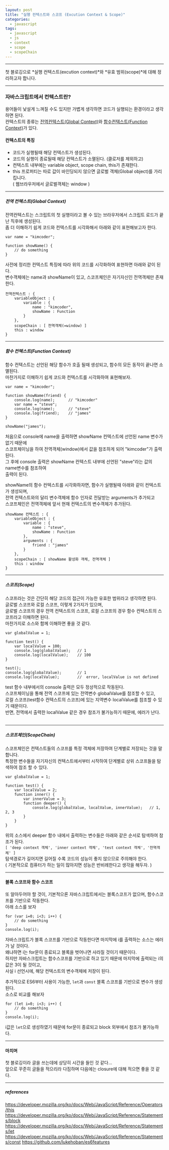 ```yaml
---
layout: post
title: "실행 컨텍스트와 스코프 (Excution Context & Scope)"
categories:
  - javascript
tags:
  - javascript
  - js
  - context
  - scope
  - scopeChain
---
```

<hr/>
첫 블로깅으로 *실행 컨텍스트(excution context)*와 *유효 범위(scope)*에 대해 정리하고자 합니다.<br>
<hr/>

### 자바스크립트에서 컨텍스트란?
용어들이 낯설게 느껴질 수도 있지만 가볍게 생각하면 코드가 실행되는 환경이라고 생각하면 된다.<br>
컨텍스트의 종류는 [전역컨텍스트(Global Context)](#globalContext)와 [함수컨텍스트(Function Context)](#functionContext)가 있다.<br>

#### 컨텍스트의 특징
- 코드가 실행될때 해당 컨텍스트가 생성된다.
- 코드의 실행이 종료될때 해당 컨텍스트가 소멸된다. (클로저를 제외하고)
- 컨텍스트 내부에는 variable object, scope chain, this가 존재한다.
- this 프로퍼티는 따로 값이 바인딩되지 않으면 글로벌 객체(Global object)를 가리킵니다.<br>
( 웹브라우저에서 글로벌객체는 window )
<hr/>

##### <a name="globalContext"></a>전역 컨텍스트(Global Context)
전역컨텍스트는 스크립트의 첫 실행이라고 볼 수 있는 브라우저에서 스크립트 로드가 끝난 직후에 생성된다.<br>
좀 더 이해하기 쉽게 코드와 컨텍스트를 시각화해서 아래와 같이 표현해보고자 한다.
```
var name = "kimcoder";

function showName() {
    // do something
}
```
사전에 정리한 컨텍스트 특징에 따라 위의 코드를 시각화하여 표현하면 아래와 같이 된다.<br>
변수객체에는 name과 showName이 있고, 스코프체인은 자기자신인 전역객체만 존재한다.
```
전역컨텍스트 : {
    variableObject : {
        variable : {
            name : "kimcoder",
            showName : Function
        }
    },
    scopeChain : [ 전역객체(=window) ]
    this : window
}
```
<hr/>

##### <a name="functionContext"></a>함수 컨텍스트(Function Context)
함수 컨텍스트는 선언된 해당 함수가 호출 될때 생성되고, 함수의 모든 동작이 끝나면 소멸된다.<br>
마찬가지로 이해하기 쉽게 코드와 컨텍스트를 시각화하여 표현해보자.
```
var name = "kimcoder";

function showName(friend) {
    console.log(name);      // "kimcoder"
    var name = "steve";
    console.log(name);      // "steve"
    console.log(friend);    // "james"
}

showName("james");
```
처음으로 console에 name을 출력하면 showName 컨텍스트에 선언된 name 변수가 없기 때문에<br>
스코프체이닝을 하여 전역객체(window)에서 값을 참조하게 되어 "kimcoder"가 출력된다.<br>
그 후에 console 출력은 showName 컨텍스트 내부에 선언된 "steve"라는 값의 name변수를 참조하여<br>
출력이 된다.<br>

showName의 함수 컨텍스트를 시각화하자면, 함수가 실행될때 아래와 같이 컨텍스트가 생성되며,<br>
전역 컨텍스트와의 달리 변수객체에 함수 인자로 전달받는 arguments가 추가되고<br>
스코프체인은 전역객체에 앞서 현재 컨텍스트의 변수객체가 추가된다.<br>
```
showName 컨텍스트 : {
    variableObject : {
        variable : {
            name : "steve",
            showName : Function
        }, 
        arguments : {
            friend : "james"
        }
    },
    scopeChain : [ showName 활성화 객체, 전역객체 ]
    this : window
}
```
<hr/>

##### <a name="scope"></a>스코프(Scope)
스코프라는 것은 간단히 해당 코드의 접근이 가능한 유효한 범위라고 생각하면 된다.<br>
글로벌 스코프와 로컬 스코프, 이렇게 2가지가 있으며,<br>
글로벌 스코프의 경우 전역 컨텍스트의 스코프, 로컬 스코프의 경우 함수 컨텍스트의 스코프라고 이해하면 된다.<br>
마찬가지로 소스와 함께 이해하면 좋을 것 같다.<br>
```
var globalValue = 1;

function test() {
    var localValue = 100;
    console.log(globalValue);   // 1
    console.log(localValue);    // 100
}

test();
console.log(globalValue);       // 1
console.log(localValue);        //  error, localValue is not defined 
```
test 함수 내부에서의 console 출력은 모두 정상적으로 작동된다.<br>
스코프체이닝을 통해 전역 스코프에 있는 전역변수 globalValue를 참조할 수 있고,<br>
로컬 스코프(test함수 컨텍스트의 스코프)에 있는 지역변수 localValue를 참조할 수 있기 때문이다.<br>
반면, 전역에서 출력한 localValue 같은 경우 참조가 불가능하기 때문에, 에러가 난다.<br><br>
<hr/>

##### <a name="scopeChain"></a>스코프체인(ScopeChain)
스코프체인은 컨텍스트들의 스코프를 특정 객체에 저장하여 단계별로 저장되는 것을 말합니다.<br>
특정한 변수들을 자기자신의 컨텍스트에서부터 시작하여 단계별로 상위 스코프들을 탐색하여 참조 할 수 있다.<br>
```
var globalValue = 1;

function test() {
    var localValue = 2;
    function inner() {
        var innerValue = 3;
        function deeper() {
            console.log(globalValue, localValue, innerValue);   // 1, 2, 3
        }   
    }
}
```
위의 소스에서 deeper 함수 내에서 출력하는 변수들은 아래와 같은 순서로 탐색하여 참조가 된다.<br>
``[ 'deep context 객체', 'inner context 객체', 'test context 객체', '전역객체' ]``<br>
탐색경로가 길어지면 길어질 수록 코드의 성능이 좋지 않으므로 주의해야 한다.<br>
( 기본적으로 컴퓨터가 하는 일이 많아지면 성능은 반비례한다고 생각을 해두자. )<br>
<hr/>

#### 블록 스코프와 함수 스코프
또 알아두어야 할 것이, 기본적으론 자바스크립트에서는 블록스코프가 없으며, 함수스코프를 기반으로 작동한다.<br>
아래 소스를 보자<br>
```
for (var i=0; i<3; i++) {
    // do something
}
console.log(i);
```
자바스크립트가 블록 스코프를 기반으로 작동한다면 마지막에 i를 출력하는 소스는 에러가 날 것이다.<br>
왜냐하면 i는 for문이 종료되고 블록을 벗어나면 사라질 것이기 때문이다.<br>
하지만 자바스크립트는 함수스코프를 기반으로 하고 있기 때문에 마지막에 출력되는 i의 값은 3이 될 것이고,<br>
사실 i 선언시에, 해당 컨텍스트의 변수객체에 저장이 된다.<br>

추가적으로 ES6부터 사용이 가능한, ``let``과 ``const`` 블록 스코프를 기반으로 변수가 생성된다.<br>
소스로 비교를 해보자<br>
```
for (let i=0; i<3; i++) {
    // do something
}
console.log(i);
```
i값은 ``let``으로 생성하였기 때문에 for문이 종료되고 block 외부에서 참조가 불가능하다.<br>
<hr/>

#### 마치며
첫 블로깅이라 글을 쓰는데에 상당히 시간을 들인 것 같다...<br>
앞으로 꾸준히 글들을 적으리라 다짐하며 다음에는 closure에 대해 적으면 좋을 것 같다.<br>
<hr/>

##### references
https://developer.mozilla.org/ko/docs/Web/JavaScript/Reference/Operators/this
https://developer.mozilla.org/ko/docs/Web/JavaScript/Reference/Statements/block
https://developer.mozilla.org/ko/docs/Web/JavaScript/Reference/Statements/let
https://developer.mozilla.org/ko/docs/Web/JavaScript/Reference/Statements/const
https://github.com/lukehoban/es6features